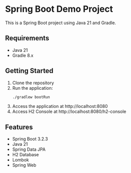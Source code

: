 # Spring Boot Demo Project

This is a Spring Boot project using Java 21 and Gradle.

## Requirements

- Java 21
- Gradle 8.x

## Getting Started

1. Clone the repository
2. Run the application:
   ```bash
   ./gradlew bootRun
   ```
3. Access the application at http://localhost:8080
4. Access H2 Console at http://localhost:8080/h2-console

## Features

- Spring Boot 3.2.3
- Java 21
- Spring Data JPA
- H2 Database
- Lombok
- Spring Web
